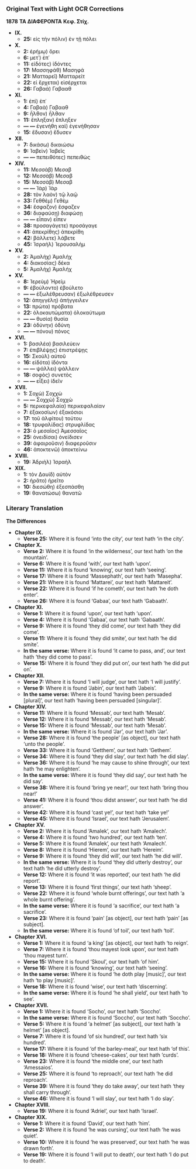 ### Original Text with Light OCR Corrections

**1878**
**ΤΑ ΔΙΑΦΕΡΟΝΤΑ**
**Κεφ. Στίχ.**
*   **ΙΧ.**
    *   **25:** εἰς τὴν πόλιν) ἐν τῇ πόλει
*   **Χ.**
    *   **2:** ἐρήμῳ) ὄρει
    *   **6:** μετ᾽) ἐπ᾽
    *   **11:** εἰδότες) ἰδόντες
    *   **17:** Μασσηφάθ) Μασηφά
    *   **21:** Ματταρεῖ) Ματταρείτ
    *   **22:** εἰ ἔρχεται) εἰσέρχεται
    *   **26:** Γαβαά) Γαβααθ
*   **ΧΙ.**
    *   **1:** ἐπὶ) ἐπ᾽
    *   **4:** Γαβαὰ) Γαβααθ
    *   **9:** ἦλθον) ἦλθαν
    *   **11:** ἔπληξαν) ἔπληξεν
    *   **— —** ἐγενήθη καὶ) ἐγενήθησαν
    *   **15:** ἔδυσαν) ἔδυσεν
*   **ΧΙΙ.**
    *   **7:** δικάσω) δικαιώσω
    *   **9:** Ἰαβεὶν) Ἰαβεῖς
    *   **— —** πεπειθότες) πεπειθὼς
*   **ΧΙV.**
    *   **11:** Μεσσάβ) Μεσαβ
    *   **12:** Μεσσὰβ) Μεσαβ
    *   **15:** Μεσσὰβ) Μεσαβ
    *   **— —** Ἰὰρ) Ἰὰρ
    *   **28:** τὸν λαὸν) τῷ λαῷ
    *   **33:** Γεθθὲμ) Γεθὲμ
    *   **34:** ἔσφαζον) ἔσφαζεν
    *   **36:** διαφαύσῃ) διαφώσῃ
    *   **— —** εἶπαν) εἶπεν
    *   **38:** προσαγάγετε) προσάγαγε
    *   **41:** ἀπεκρίθης) ἀπεκρίθη
    *   **42:** βάλλετε) λάβετε
    *   **45:** Ἰσραὴλ) Ἰερουσαλὴμ
*   **ΧV.**
    *   **2:** Ἀμαλὴχ) Ἀμαλήχ
    *   **4:** διακοσίας) δέκα
    *   **5:** Ἀμαλὴχ) Ἀμαλήχ
*   **ΧV.**
    *   **8:** Ἱερεὺμ) Ἡρείμ
    *   **9:** ἐβούλοντο) ἐβούλετο
    *   **— —** ἐξωλέθρευσαν) ἐξωλέθρευσεν
    *   **12:** ἀπηγγέλη) ἀπήγγειλεν
    *   **13:** πρώτα) πρόβατα
    *   **22:** ὁλοκαυτώματα) ὁλοκαύτωμα
    *   **— —** θυσία) θυσία
    *   **23:** ὀδύνην) ὀδύνη
    *   **— —** πόνου) πόνος
*   **ΧVΙ.**
    *   **1:** βασιλέα) βασιλεύειν
    *   **7:** ἐπιβλέψῃς) ἐπιστρέψῃς
    *   **15:** Σκοὺλ) αὐτοῦ
    *   **16:** εἰδότα) ἰδόντα
    *   **— —** ψάλλει) ψάλλειν
    *   **18:** σοφὸς) συνετὸς
    *   **— —** εἶξει) ἰδεῖν
*   **ΧVΙΙ.**
    *   **1:** Σοχὼ) Σοχχὼ
    *   **— —** Σοχχὼ) Σοχχὼ
    *   **5:** περικεφαλαία) περικεφαλαίαν
    *   **7:** ἑξακοσίων) ἑξακόσιοι
    *   **17:** τοῦ ἀλφίτου) τούτου
    *   **18:** τρυφαλίδας) στρυφλίδας
    *   **23:** ὁ μεσαῖος) Ἀμεσσαῖος
    *   **25:** ὀνειδίσαι) ὀνείδισεν
    *   **39:** ἀφαιροῦσιν) διαφεροῦσιν
    *   **46:** ἀποκτενῶ) ἀποκτείνω
*   **ΧVΙΙΙ.**
    *   **19:** Ἀδριὴλ) Ἰσραὴλ
*   **ΧΙΧ.**
    *   **1:** τὸν Δαυίδ) αὐτὸν
    *   **2:** ἠρᾶτο) ἠρεῖτο
    *   **10:** διεσώθη) ἐξεσπάσθη
    *   **19:** θανατώσω) θανατῶ

### Literary Translation

**The Differences**

*   **Chapter IX.**
    *   **Verse 25:** Where it is found ‘into the city’, our text hath ‘in the city’.
*   **Chapter X.**
    *   **Verse 2:** Where it is found ‘in the wilderness’, our text hath ‘on the mountain’.
    *   **Verse 6:** Where it is found ‘with’, our text hath ‘upon’.
    *   **Verse 11:** Where it is found ‘knowing’, our text hath ‘seeing’.
    *   **Verse 17:** Where it is found ‘Massephath’, our text hath ‘Masepha’.
    *   **Verse 21:** Where it is found ‘Mattarei’, our text hath ‘Mattareit’.
    *   **Verse 22:** Where it is found ‘if he cometh’, our text hath ‘he doth enter’.
    *   **Verse 26:** Where it is found ‘Gabaa’, our text hath ‘Gabaath’.
*   **Chapter XI.**
    *   **Verse 1:** Where it is found ‘upon’, our text hath ‘upon’.
    *   **Verse 4:** Where it is found ‘Gabaa’, our text hath ‘Gabaath’.
    *   **Verse 9:** Where it is found ‘they did come’, our text hath ‘they did come’.
    *   **Verse 11:** Where it is found ‘they did smite’, our text hath ‘he did smite’.
    *   **In the same verse:** Where it is found ‘it came to pass, and’, our text hath ‘they did come to pass’.
    *   **Verse 15:** Where it is found ‘they did put on’, our text hath ‘he did put on’.
*   **Chapter XII.**
    *   **Verse 7:** Where it is found ‘I will judge’, our text hath ‘I will justify’.
    *   **Verse 9:** Where it is found ‘Jabin’, our text hath ‘Jabeis’.
    *   **In the same verse:** Where it is found ‘having been persuaded [plural]’, our text hath ‘having been persuaded [singular]’.
*   **Chapter XIV.**
    *   **Verse 11:** Where it is found ‘Messab’, our text hath ‘Mesab’.
    *   **Verse 12:** Where it is found ‘Messab’, our text hath ‘Mesab’.
    *   **Verse 15:** Where it is found ‘Messab’, our text hath ‘Mesab’.
    *   **In the same verse:** Where it is found ‘Jar’, our text hath ‘Jar’.
    *   **Verse 28:** Where it is found ‘the people’ [as object], our text hath ‘unto the people’.
    *   **Verse 33:** Where it is found ‘Getthem’, our text hath ‘Gethem’.
    *   **Verse 34:** Where it is found ‘they did slay’, our text hath ‘he did slay’.
    *   **Verse 36:** Where it is found ‘he may cause to shine through’, our text hath ‘he may enlighten’.
    *   **In the same verse:** Where it is found ‘they did say’, our text hath ‘he did say’.
    *   **Verse 38:** Where it is found ‘bring ye near!’, our text hath ‘bring thou near!’
    *   **Verse 41:** Where it is found ‘thou didst answer’, our text hath ‘he did answer’.
    *   **Verse 42:** Where it is found ‘cast ye!’, our text hath ‘take ye!’
    *   **Verse 45:** Where it is found ‘Israel’, our text hath ‘Jerusalem’.
*   **Chapter XV.**
    *   **Verse 2:** Where it is found ‘Amalek’, our text hath ‘Amalech’.
    *   **Verse 4:** Where it is found ‘two hundred’, our text hath ‘ten’.
    *   **Verse 5:** Where it is found ‘Amalek’, our text hath ‘Amalech’.
    *   **Verse 8:** Where it is found ‘Hierem’, our text hath ‘Hereim’.
    *   **Verse 9:** Where it is found ‘they did will’, our text hath ‘he did will’.
    *   **In the same verse:** Where it is found ‘they did utterly destroy’, our text hath ‘he did utterly destroy’.
    *   **Verse 12:** Where it is found ‘it was reported’, our text hath ‘he did report’.
    *   **Verse 13:** Where it is found ‘first things’, our text hath ‘sheep’.
    *   **Verse 22:** Where it is found ‘whole burnt offerings’, our text hath ‘a whole burnt offering’.
    *   **In the same verse:** Where it is found ‘a sacrifice’, our text hath ‘a sacrifice’.
    *   **Verse 23:** Where it is found ‘pain’ [as object], our text hath ‘pain’ [as subject].
    *   **In the same verse:** Where it is found ‘of toil’, our text hath ‘toil’.
*   **Chapter XVI.**
    *   **Verse 1:** Where it is found ‘a king’ [as object], our text hath ‘to reign’.
    *   **Verse 7:** Where it is found ‘thou mayest look upon’, our text hath ‘thou mayest turn’.
    *   **Verse 15:** Where it is found ‘Skoul’, our text hath ‘of him’.
    *   **Verse 16:** Where it is found ‘knowing’, our text hath ‘seeing’.
    *   **In the same verse:** Where it is found ‘he doth play [music]’, our text hath ‘to play [music]’.
    *   **Verse 18:** Where it is found ‘wise’, our text hath ‘discerning’.
    *   **In the same verse:** Where it is found ‘he shall yield’, our text hath ‘to see’.
*   **Chapter XVII.**
    *   **Verse 1:** Where it is found ‘Socho’, our text hath ‘Soccho’.
    *   **In the same verse:** Where it is found ‘Soccho’, our text hath ‘Soccho’.
    *   **Verse 5:** Where it is found ‘a helmet’ [as subject], our text hath ‘a helmet’ [as object].
    *   **Verse 7:** Where it is found ‘of six hundred’, our text hath ‘six hundred’.
    *   **Verse 17:** Where it is found ‘of the barley-meal’, our text hath ‘of this’.
    *   **Verse 18:** Where it is found ‘cheese-cakes’, our text hath ‘curds’.
    *   **Verse 23:** Where it is found ‘the middle one’, our text hath ‘Amessaios’.
    *   **Verse 25:** Where it is found ‘to reproach’, our text hath ‘he did reproach’.
    *   **Verse 39:** Where it is found ‘they do take away’, our text hath ‘they shall carry through’.
    *   **Verse 46:** Where it is found ‘I will slay’, our text hath ‘I do slay’.
*   **Chapter XVIII.**
    *   **Verse 19:** Where it is found ‘Adriel’, our text hath ‘Israel’.
*   **Chapter XIX.**
    *   **Verse 1:** Where it is found ‘David’, our text hath ‘him’.
    *   **Verse 2:** Where it is found ‘he was cursing’, our text hath ‘he was quiet’.
    *   **Verse 10:** Where it is found ‘he was preserved’, our text hath ‘he was drawn forth’.
    *   **Verse 19:** Where it is found ‘I will put to death’, our text hath ‘I do put to death’.